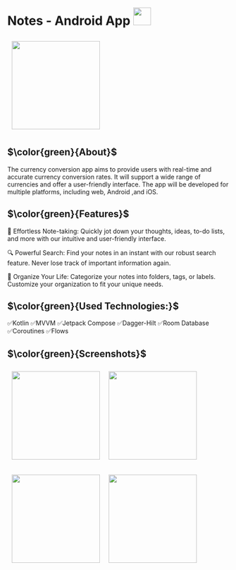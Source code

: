 # Notes - Android App <img height="40" src="https://user-images.githubusercontent.com/25181517/117269608-b7dcfb80-ae58-11eb-8e66-6cc8753553f0.png" />

[<img src="/screenShots/fba33f19-3630-4656-ab4e-bfbf3a3853d3.jpg" align="center"
width="200"
    hspace="10" vspace="10">](/screenShots/fba33f19-3630-4656-ab4e-bfbf3a3853d3.jpg)



## $\color{green}{About}$

The currency conversion app aims to provide users with real-time and accurate currency
conversion rates. It will support a wide range of currencies and offer a user-friendly interface.
The app will be developed for multiple platforms, including web, Android ,and iOS.


## $\color{green}{Features}$


📝 Effortless Note-taking: Quickly jot down your thoughts, ideas, to-do lists, and more with our intuitive and user-friendly interface.

🔍 Powerful Search: Find your notes in an instant with our robust search feature. Never lose track of important information again.

📅 Organize Your Life: Categorize your notes into folders, tags, or labels. Customize your organization to fit your unique needs.



## $\color{green}{Used Technologies:}$
✅Kotlin
✅MVVM
✅Jetpack Compose
✅Dagger-Hilt
✅Room Database
✅Coroutines
✅Flows


## $\color{green}{Screenshots}$

[<img src="/screenShots/convert.jpg" align="left"
width="200"
    hspace="10" vspace="10">](/screenShots/convert.jpg)
    
[<img src="/screenShots/compare.jpg" align="center"
width="200"
    hspace="10" vspace="10">](/screenShots/compare.jpg)

[<img src="/screenShots/favorite.jpg" align="left"
width="200"
    hspace="10" vspace="10">](/screenShots/favorite.jpg)
    [<img src="/screenShots/dialog.jpg" align="center"
width="200"
    hspace="10" vspace="10">](/screenShots/dialog.jpg)

